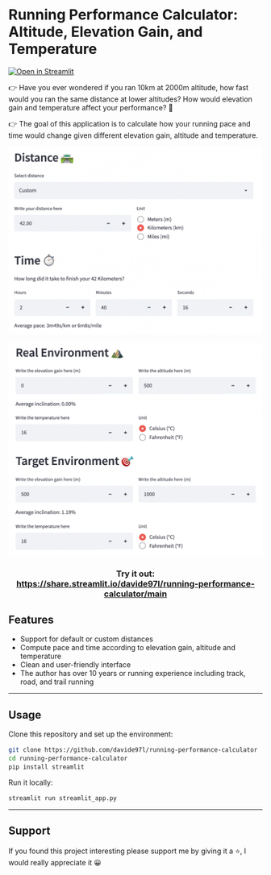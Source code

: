 # Running Performance Calculator: Altitude, Elevation Gain, and Temperature

[![Open in Streamlit](https://static.streamlit.io/badges/streamlit_badge_black_white.svg)](https://share.streamlit.io/davide97l/running-performance-calculator/main)

👉 Have you ever wondered if you ran 10km at 2000m altitude, how fast would you ran the same distance at lower altitudes? How would elevation gain and temperature affect your performance? 🤔

👉 The goal of this application is to calculate how your running pace and time would change given different elevation gain, altitude and temperature.

<p align="center">
    <img src="docs/assets/env.png" width=600>
</p>
<p align="center">
    <img src="docs/assets/dist.png" width=600>
</p>

<h3 align="center">
    Try it out: <br>
    <a href="https://share.streamlit.io/davide97l/running-performance-calculator/main">https://share.streamlit.io/davide97l/running-performance-calculator/main</a>
</h3>


## Features

- Support for default or custom distances
- Compute pace and time according to elevation gain, altitude and temperature
- Clean and user-friendly interface
- The author has over 10 years or running experience including track, road, and trail running

---

## Usage

Clone this repository and set up the environment:
```bash
git clone https://github.com/davide97l/running-performance-calculator
cd running-performance-calculator
pip install streamlit
```
Run it locally:
```bash
streamlit run streamlit_app.py
```

---

## Support
If you found this project interesting please support me by giving it a :star:, I would really appreciate it :grinning:
